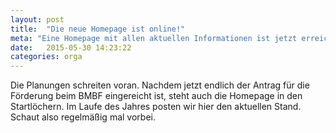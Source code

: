 ```yaml
---
layout: post
title:  "Die neue Homepage ist online!"
meta: "Eine Homepage mit allen aktuellen Informationen ist jetzt erreichbar."
date:   2015-05-30 14:23:22
categories: orga
---
```

Die Planungen schreiten voran. Nachdem jetzt endlich der Antrag für die Förderung beim BMBF eingereicht ist, steht auch die Homepage in den Startlöchern. Im Laufe des Jahres posten wir hier den aktuellen Stand. Schaut also regelmäßig mal vorbei.


[jekyll]:      http://jekyllrb.com
[jekyll-gh]:   https://github.com/jekyll/jekyll
[jekyll-help]: https://github.com/jekyll/jekyll-help
